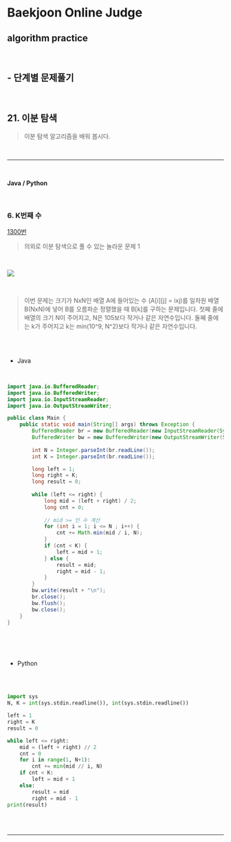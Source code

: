 # Baekjoon Online Judge

## algorithm practice
<br>

## - 단계별 문제풀기
<br>

## 21. 이분 탐색

> 이분 탐색 알고리즘을 배워 봅시다.

<br>

---

<br>

**Java / Python**

<br>

### 6. K번째 수
[1300번](https://www.acmicpc.net/problem/1330) 
> 의외로 이분 탐색으로 풀 수 있는 놀라운 문제 1

<br>

![](https://images.velog.io/images/jini_eun/post/49f68952-d9e8-4167-9830-8d334cd8d1bb/image.png)

<br>

> 이번 문제는 크기가 NxN인 배열 A에 들어있는 수 (A[i][j] = ixj)를 일차원 배열 B(NxN)에 넣어 B를 오름파순 정렬했을 때 B[k]를 구하는 문제입니다. 첫째 줄에 배열의 크기 N이 주어지고, N은 105보다 작거나 같은 자연수입니다. 둘째 줄에는 k가 주어지고 k는 min(10^9, N^2)보다 작거나 같은 자연수입니다.


<br><br>

- Java

<br>

```java
import java.io.BufferedReader;
import java.io.BufferedWriter;
import java.io.InputStreamReader;
import java.io.OutputStreamWriter;

public class Main {
	public static void main(String[] args) throws Exception {
		BufferedReader br = new BufferedReader(new InputStreamReader(System.in));
		BufferedWriter bw = new BufferedWriter(new OutputStreamWriter(System.out));
        
		int N = Integer.parseInt(br.readLine());
		int K = Integer.parseInt(br.readLine());

		long left = 1; 
		long right = K;
		long result = 0;
        
		while (left <= right) {
			long mid = (left + right) / 2;
			long cnt = 0;
            
			// mid >= 인 수 계산
			for (int i = 1; i <= N ; i++) { 
				cnt += Math.min(mid / i, N);
			}
			if (cnt < K) { 
				left = mid + 1;
			} else {
				result = mid;
				right = mid - 1;
			}
		}
		bw.write(result + "\n");
		br.close();
		bw.flush();
		bw.close();
	}
}
```


<br><br><br>

- Python 

<br>

<br>

```python
import sys
N, K = int(sys.stdin.readline()), int(sys.stdin.readline())

left = 1
right = K
result = 0

while left <= right: 
    mid = (left + right) // 2 
    cnt = 0
    for i in range(1, N+1):
        cnt += min(mid // i, N)
    if cnt < K:
        left = mid + 1
    else:
        result = mid
        right = mid - 1
print(result)
```

<br><br>

---

<br>

